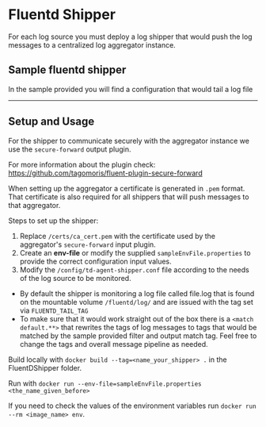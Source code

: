 # Fluentd Shipper

For each log source you must deploy a log shipper that would push the log messages to a centralized log aggregator instance.

## Sample fluentd shipper
In the sample provided you will find a configuration that would tail a log file


***

## Setup and Usage
For the shipper to communicate securely with the aggregator instance we use the `secure-forward` output plugin.

For more information about the plugin check: https://github.com/tagomoris/fluent-plugin-secure-forward

When setting up the aggregator a certificate is generated in `.pem` format. That certificate is also required for all shippers that will push messages to that aggregator.

Steps to set up the shipper:
1. Replace `/certs/ca_cert.pem` with the certificate used by the aggregator's `secure-forward` input plugin.
2. Create an **env-file** or modify the supplied `sampleEnvFile.properties` to provide the correct configuration input values.
3. Modify the `/config/td-agent-shipper.conf` file according to the needs of the log source to be monitored.
  *  By default the shipper is monitoring a log file called file.log that is found on the mountable volume `/fluentd/log/` and are issued with the tag set via `FLUENTD_TAIL_TAG`
  * To make sure that it would work straight out of the box there is a `<match default.**>` that rewrites the tags of log messages to tags that would be matched by the sample provided filter and output match tag. Feel free to change the tags and overall message pipeline as needed.

Build locally with `docker build --tag=<name_your_shipper> .` in the FluentDShipper folder.

Run with `docker run --env-file=sampleEnvFile.properties <the_name_given_before>`

If you need to check the values of the environment variables run `docker run --rm <image_name> env`.
